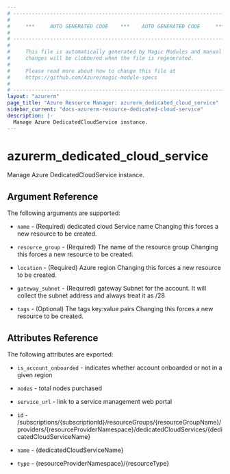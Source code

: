 ```yaml
---
# ----------------------------------------------------------------------------
#
#     ***     AUTO GENERATED CODE    ***    AUTO GENERATED CODE     ***
#
# ----------------------------------------------------------------------------
#
#     This file is automatically generated by Magic Modules and manual
#     changes will be clobbered when the file is regenerated.
#
#     Please read more about how to change this file at
#     https://github.com/Azure/magic-module-specs
#
# ----------------------------------------------------------------------------
layout: "azurerm"
page_title: "Azure Resource Manager: azurerm_dedicated_cloud_service"
sidebar_current: "docs-azurerm-resource-dedicated-cloud-service"
description: |-
  Manage Azure DedicatedCloudService instance.
---
```


# azurerm_dedicated_cloud_service

Manage Azure DedicatedCloudService instance.


## Argument Reference

The following arguments are supported:

* `name` - (Required) dedicated cloud Service name Changing this forces a new resource to be created.

* `resource_group` - (Required) The name of the resource group Changing this forces a new resource to be created.

* `location` - (Required) Azure region Changing this forces a new resource to be created.

* `gateway_subnet` - (Required) gateway Subnet for the account. It will collect the subnet address and always treat it as /28

* `tags` - (Optional) The tags key:value pairs Changing this forces a new resource to be created.

## Attributes Reference

The following attributes are exported:

* `is_account_onboarded` - indicates whether account onboarded or not in a given region

* `nodes` - total nodes purchased

* `service_url` - link to a service management web portal

* `id` - /subscriptions/{subscriptionId}/resourceGroups/{resourceGroupName}/providers/{resourceProviderNamespace}/dedicatedCloudServices/{dedicatedCloudServiceName}

* `name` - {dedicatedCloudServiceName}

* `type` - {resourceProviderNamespace}/{resourceType}
